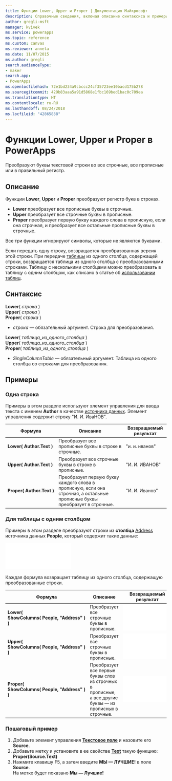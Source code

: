 ```yaml
---
title: Функции Lower, Upper и Proper | Документация Майкрософт
description: Справочные сведения, включая описание синтаксиса и примеры, для функций Lower, Upper и Proper в PowerApps
author: gregli-msft
manager: kvivek
ms.service: powerapps
ms.topic: reference
ms.custom: canvas
ms.reviewer: anneta
ms.date: 11/07/2015
ms.author: gregli
search.audienceType:
- maker
search.app:
- PowerApps
ms.openlocfilehash: 72e1bd234a9cbccc24cf35723ee10bacd175b278
ms.sourcegitcommit: 429b83aaa5a91d5868e1fbc169bed1bac0c709ea
ms.translationtype: HT
ms.contentlocale: ru-RU
ms.lasthandoff: 08/24/2018
ms.locfileid: "42865838"
---
```

# <a name="lower-upper-and-proper-functions-in-powerapps"></a>Функции Lower, Upper и Proper в PowerApps
Преобразуют буквы текстовой строки во все строчные, все прописные или в правильный регистр.

## <a name="description"></a>Описание
Функции **Lower**, **Upper** и **Proper** преобразуют регистр букв в строках.

* **Lower** преобразует все прописные буквы в строчные.
* **Upper** преобразует все строчные буквы в прописные.
* **Proper** преобразует первую букву каждого слова в прописную, если она строчная, и преобразует все остальные прописные буквы в строчные.

Все три функции игнорируют символы, которые не являются буквами.

Если передать одну строку, возвращается преобразованная версия этой строки.  При передаче [таблицы](../working-with-tables.md) из одного столбца, содержащей строки, возвращается таблица из одного столбца с преобразованными строками. Таблицу с несколькими столбцами можно преобразовать в таблицу с одним столбцом, как описано в статье об [использовании таблиц](../working-with-tables.md).

## <a name="syntax"></a>Синтаксис
**Lower**( *строка* )<br>**Upper**( *строка* )<br>**Proper**( *строка* )

* *строка* — обязательный аргумент. Строка для преобразования.

**Lower**( *таблица_из_одного_столбца* )<br>**Upper**( *таблица_из_одного_столбца* )<br>**Proper**( *таблица_из_одного_столбца* )

* *SingleColumnTable* — обязательный аргумент. Таблица из одного столбца со строками для преобразования.

## <a name="examples"></a>Примеры
### <a name="single-string"></a>Одна строка
Примеры в этом разделе используют элемент управления для ввода текста с именем **Author** в качестве [источника данных](../working-with-data-sources.md). Элемент управления содержит строку "И. И. ИваНОВ".

| Формула | Описание | Возвращаемый результат |
| --- | --- | --- |
| **Lower(&nbsp;Author.Text&nbsp;)** |Преобразует все прописные буквы в строке в строчные. |"и. и. иванов" |
| **Upper(&nbsp;Author.Text&nbsp;)** |Преобразует все строчные буквы в строке в прописные. |"И. И. ИВАНОВ" |
| **Proper(&nbsp;Author.Text&nbsp;)** |Преобразует первую букву каждого слова в прописную, если она строчная, а остальные прописные буквы преобразует в строчные. |"И. И. Иванов" |

### <a name="single-column-table"></a>Для таблицы с одним столбцом
Примеры в этом разделе преобразуют строки из **столбца** [Address](../working-with-tables.md#columns) источника данных **People**, который содержит такие данные:

![](media/function-lower-upper-proper/people-table.png)

Каждая формула возвращает таблицу из одного столбца, содержащую преобразованные строки.

| Формула | Описание | Возвращаемый результат |
| --- | --- | --- |
| **Lower( ShowColumns(&nbsp;People,&nbsp;"Address"&nbsp;) )** |Преобразует все строчные буквы в прописные. |<style> img { max-width:none; } </style> ![](media/function-lower-upper-proper/people-table-lower.png) |
| **Upper( ShowColumns(&nbsp;People,&nbsp;"Address"&nbsp;) )** |Преобразует все строчные буквы в прописные. |![](media/function-lower-upper-proper/people-table-upper.png) |
| **Proper( ShowColumns(&nbsp;People,&nbsp;"Address"&nbsp;) )** |Преобразует все первые буквы слов из строчных в прописные, а все другие буквы — из прописных в строчные. |![](media/function-lower-upper-proper/people-table-proper.png) |

### <a name="step-by-step-example"></a>Пошаговый пример
1. Добавьте элемент управления **[Текстовое поле](../controls/control-text-input.md)** и назовите его **Source**.
2. Добавьте метку и установите в ее свойстве **[Text](../controls/properties-core.md)** такую функцию:<br>**Proper(Source.Text)**
3. Нажмите клавишу F5, а затем введите **МЫ — ЛУЧШИЕ!** в поле **Source**.<br>На метке будет показано **Мы — Лучшие!**


